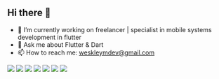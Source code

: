 ## Hi there 👋

- 🔭 I’m currently working on freelancer | specialist in mobile systems development in flutter
- 💬 Ask me about Flutter & Dart
- 📫 How to reach me: weskleymdev@gmail.com

<div>
  <img src="https://cdn.jsdelivr.net/gh/devicons/devicon@latest/icons/flutter/flutter-original.svg" />
  <img src="https://cdn.jsdelivr.net/gh/devicons/devicon@latest/icons/dart/dart-original.svg" />
  <img src="https://cdn.jsdelivr.net/gh/devicons/devicon@latest/icons/kotlin/kotlin-original.svg" />
  <img src="https://cdn.jsdelivr.net/gh/devicons/devicon@latest/icons/android/android-original-wordmark.svg" />  
  <img src="https://cdn.jsdelivr.net/gh/devicons/devicon@latest/icons/mobx/mobx-original.svg" />
  <img src="https://cdn.jsdelivr.net/gh/devicons/devicon@latest/icons/sqlite/sqlite-original.svg" />
  <img src="https://cdn.jsdelivr.net/gh/devicons/devicon@latest/icons/firebase/firebase-original.svg" />
</div>
